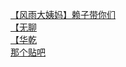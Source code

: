 [【风雨大姨妈】赖子带你们](http://tieba.baidu.com/p/2609663418?see_lz=1&pn=)   
[【无聊](http://tieba.baidu.com/p/2608730794?see_lz=1&pn=)   
[【华乾](http://tieba.baidu.com/p/2609970419?see_lz=1&pn=)   
[那个贴吧](http://tieba.baidu.com/p/2608997026?see_lz=1&pn=)   
